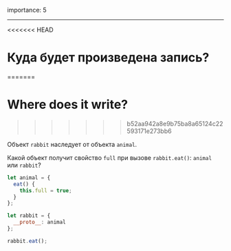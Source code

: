 importance: 5

---

<<<<<<< HEAD
# Куда будет произведена запись?
=======
# Where does it write?
>>>>>>> b52aa942a8e9b75ba8a65124c22593171e273bb6

Объект `rabbit` наследует от объекта `animal`.

Какой объект получит свойство `full` при вызове `rabbit.eat()`: `animal` или `rabbit`? 

```js
let animal = {
  eat() {
    this.full = true;
  }
};

let rabbit = {
  __proto__: animal
};

rabbit.eat();
```
